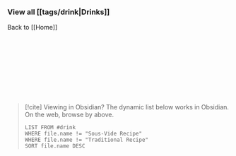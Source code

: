 
### View all [[tags/drink|Drinks]]

Back to [[Home]]

<br><br><br><br><br><br><br><br>

> [!cite] Viewing in Obsidian?
> The dynamic list below works in Obsidian. On the web, browse by above.
> ```dataview
> LIST FROM #drink 
> WHERE file.name != "Sous-Vide Recipe" 
> WHERE file.name != "Traditional Recipe" 
> SORT file.name DESC
> ```
